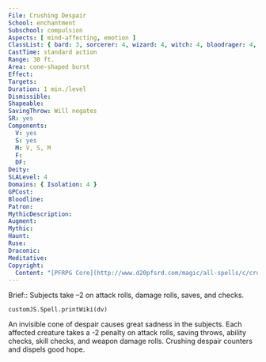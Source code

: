```yaml
---
File: Crushing Despair
School: enchantment
Subschool: compulsion
Aspects: [ mind-affecting, emotion ]
ClassList: { bard: 3, sorcerer: 4, wizard: 4, witch: 4, bloodrager: 4, psychic: 4, mesmerist: 3, spiritualist: 4 }
CastTime: standard action
Range: 30 ft.
Area: cone-shaped burst
Effect: 
Targets: 
Duration: 1 min./level
Dismissible: 
Shapeable: 
SavingThrow: Will negates
SR: yes
Components:
  V: yes
  S: yes
  M: V, S, M
  F: 
  DF: 
Deity: 
SLALevel: 4
Domains: { Isolation: 4 }
GPCost: 
Bloodline: 
Patron: 
MythicDescription: 
Augment: 
Mythic: 
Haunt: 
Ruse: 
Draconic: 
Meditative: 
Copyright:
  Content: "[PFRPG Core](http://www.d20pfsrd.com/magic/all-spells/c/crushing-despair)"
---
```

Brief:: Subjects take –2 on attack rolls, damage rolls, saves, and checks.

```dataviewjs
customJS.Spell.printWiki(dv)
```

An invisible cone of despair causes great sadness in the subjects. Each affected creature takes a -2 penalty on attack rolls, saving throws, ability checks, skill checks, and weapon damage rolls. Crushing despair counters and dispels good hope.
